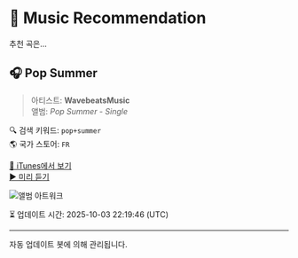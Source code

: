 
# 🎵 Music Recommendation

추천 곡은...

## 🎧 Pop Summer  
> 아티스트: **WavebeatsMusic**  
> 앨범: _Pop Summer - Single_  

🔍 검색 키워드: `pop+summer`  
🌎 국가 스토어: `FR`

[🔗 iTunes에서 보기](https://music.apple.com/fr/album/pop-summer/1513948913?i=1513948914&uo=4)  
[▶️ 미리 듣기](https://audio-ssl.itunes.apple.com/itunes-assets/AudioPreview115/v4/2e/11/a7/2e11a7ab-a194-352e-7f02-0d872d887fa9/mzaf_10987953150889071306.plus.aac.p.m4a)

![앨범 아트워크](https://is1-ssl.mzstatic.com/image/thumb/Music113/v4/2f/18/d6/2f18d6a3-8553-90b3-b707-17eb21236d6d/artwork.jpg/100x100bb.jpg)

⏳ 업데이트 시간: 2025-10-03 22:19:46 (UTC)

---
자동 업데이트 봇에 의해 관리됩니다.
